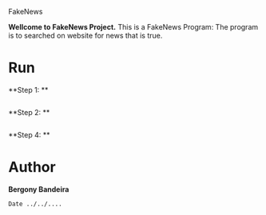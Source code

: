 FakeNews

**Wellcome to FakeNews Project.**
This is a FakeNews Program: The program is to searched on website for news that is true.


# Run

**Step 1: **

```
```

**Step 2: **


```
```


**Step 4: **


# Author
**Bergony Bandeira**

`Date ../../....`




